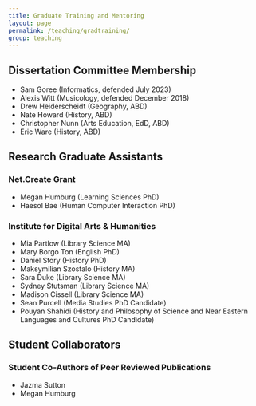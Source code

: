 ```yaml
---
title: Graduate Training and Mentoring
layout: page
permalink: /teaching/gradtraining/
group: teaching
---
```


## Dissertation Committee Membership

- Sam Goree (Informatics, defended July 2023)
- Alexis Witt (Musicology, defended December 2018)
- Drew Heiderscheidt (Geography, ABD)
- Nate Howard (History, ABD)
- Christopher Nunn (Arts Education, EdD, ABD)
- Eric Ware (History, ABD)

## Research Graduate Assistants

### Net.Create Grant

- Megan Humburg (Learning Sciences PhD)
- Haesol Bae (Human Computer Interaction PhD)

### Institute for Digital Arts & Humanities

- Mia Partlow (Library Science MA)
- Mary Borgo Ton (English PhD)
- Daniel Story (History PhD)
- Maksymilian Szostalo (History MA)
- Sara Duke (Library Science MA)
- Sydney Stutsman (Library Science MA)
- Madison Cissell (Library Science MA)
- Sean Purcell (Media Studies PhD Candidate)
- Pouyan Shahidi (History and Philosophy of Science and Near Eastern Languages and Cultures PhD Candidate)

## Student Collaborators

### Student Co-Authors of Peer Reviewed Publications

- Jazma Sutton
- Megan Humburg





